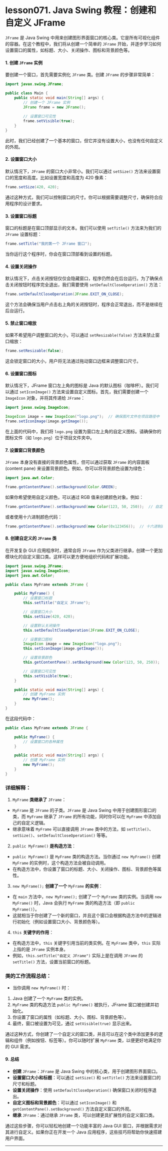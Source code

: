 # lesson071. Java Swing 教程：创建和自定义 JFrame

`JFrame` 是 Java Swing 中用来创建图形界面窗口的核心类。它是所有可视化组件的容器。在这个教程中，我们将从创建一个简单的 `JFrame` 开始，并逐步学习如何设置窗口的属性，如标题、大小、关闭操作、图标和背景颜色等。

#### 1. 创建 `JFrame` 实例

要创建一个窗口，首先需要实例化 `JFrame` 类。创建 `JFrame` 的步骤非常简单：

```java
import javax.swing.JFrame;

public class Main {
    public static void main(String[] args) {
        // 创建一个 JFrame 实例
        JFrame frame = new JFrame();
        
        // 设置窗口可见性
        frame.setVisible(true);
    }
}
```

此时，我们已经创建了一个基本的窗口，但它并没有设置大小，也没有任何自定义的外观。

#### 2. 设置窗口大小

默认情况下，`JFrame` 的窗口大小非常小。我们可以通过 `setSize()` 方法来设置窗口的宽度和高度。比如设置宽度和高度为 420 像素：

```java
frame.setSize(420, 420);
```

通过这种方式，我们可以控制窗口的尺寸。你可以根据需要调整尺寸，确保符合应用程序的设计要求。

#### 3. 设置窗口标题

窗口的标题是在窗口顶部显示的文本。我们可以使用 `setTitle()` 方法来为我们的 `JFrame` 设置标题：

```java
frame.setTitle("我的第一个 JFrame 窗口");
```

当你运行这个程序时，你会在窗口顶部看到设置的标题。

#### 4. 设置关闭操作

默认情况下，点击关闭按钮仅仅会隐藏窗口，程序仍然会在后台运行。为了确保点击关闭按钮时程序完全退出，我们需要使用 `setDefaultCloseOperation()` 方法：

```java
frame.setDefaultCloseOperation(JFrame.EXIT_ON_CLOSE);
```

这个方法会确保当用户点击右上角的关闭按钮时，程序会正常退出，而不是继续在后台运行。

#### 5. 禁止窗口缩放

如果不希望用户调整窗口的大小，可以通过 `setResizable(false)` 方法来禁止窗口缩放：

```java
frame.setResizable(false);
```

这会锁定窗口的大小，用户将无法通过拖动窗口边框来调整窗口尺寸。

#### 6. 设置窗口图标

默认情况下，JFrame 窗口左上角的图标是 Java 的默认图标（咖啡杯）。我们可以通过 `setIconImage()` 方法来设置自定义图标。首先，我们需要创建一个 `ImageIcon` 对象，并将其传递给 `JFrame`：

```java
import javax.swing.ImageIcon;

ImageIcon image = new ImageIcon("logo.png");  // 确保图片文件在项目路径中
frame.setIconImage(image.getImage());
```

在上面的代码中，我们将 `logo.png` 设置为窗口左上角的自定义图标。请确保你的图标文件（如 `logo.png`）位于项目文件夹中。

#### 7. 设置窗口背景颜色

`JFrame` 本身没有直接的背景颜色属性，但可以通过获取 `JFrame` 的内容面板 (content pane) 来设置背景颜色。例如，你可以将背景颜色设置为绿色：

```java
import java.awt.Color;

frame.getContentPane().setBackground(Color.GREEN);
```

如果你希望使用自定义颜色，可以通过 RGB 值来创建颜色对象。例如：

```java
frame.getContentPane().setBackground(new Color(123, 50, 250));  // 自定义颜色
```

或者使用十六进制颜色代码：

```java
frame.getContentPane().setBackground(new Color(0x123456));  // 十六进制颜色
```

#### 8. 创建自定义的 `JFrame` 类

在开发复杂 GUI 应用程序时，通常会将 `JFrame` 作为父类进行继承，创建一个更加模块化的自定义窗口类。这样可以更方便地组织代码和扩展功能。

```java
import javax.swing.JFrame;
import javax.swing.ImageIcon;
import java.awt.Color;

public class MyFrame extends JFrame {

    public MyFrame() {
        // 设置窗口标题
        this.setTitle("自定义 JFrame");

        // 设置窗口大小
        this.setSize(420, 420);

        // 设置默认关闭操作
        this.setDefaultCloseOperation(JFrame.EXIT_ON_CLOSE);

        // 设置窗口图标
        ImageIcon image = new ImageIcon("logo.png");
        this.setIconImage(image.getImage());

        // 设置背景颜色
        this.getContentPane().setBackground(new Color(123, 50, 250));

        // 设置窗口可见性
        this.setVisible(true);
    }

    public static void main(String[] args) {
        // 创建 MyFrame 实例
        new MyFrame();
    }
}
```

在这段代码中：

```java
public class MyFrame extends JFrame {

    public MyFrame() {
        // 设置窗口的各种属性
    }

    public static void main(String[] args) {
        // 创建 MyFrame 实例
        new MyFrame();
    }
}
```

### 详细解释：

1. `MyFrame` **类继承了** `JFrame`：

- `MyFrame` 是 `JFrame` 的子类。`JFrame` 是 Java Swing 中用于创建图形窗口的类，而 `MyFrame` 继承了 `JFrame` 的所有功能，同时你可以在 `MyFrame` 中添加自己的自定义逻辑。
- 继承意味着 `MyFrame` 可以直接调用 `JFrame` 类中的方法，如 `setTitle()`、`setSize()`、`setDefaultCloseOperation()` 等等。

2. `public MyFrame()` **是构造方法**：

- `public MyFrame()` 是 `MyFrame` 类的构造方法。当你通过 `new MyFrame()` 创建 `MyFrame` 的实例时，这个构造方法会被自动调用。
- 在构造方法中，你设置了窗口的标题、大小、关闭操作、图标、背景颜色等属性。

3. `new MyFrame();` **创建了一个** `MyFrame` **的实例**：

- 在 `main` 方法中，`new MyFrame();` 创建了一个 `MyFrame` 类的实例。当调用 `new MyFrame()` 时，Java 会执行 `MyFrame` 类的构造方法（即 `public MyFrame()`）。
- 这就相当于你创建了一个新的窗口，并且这个窗口会根据构造方法中的逻辑进行初始化（例如设置窗口大小、背景颜色等）。

4. `this` **关键字的作用**：

- 在构造方法中，`this` 关键字引用当前的类实例。在 `MyFrame` 类中，`this` 实际上指的是 `JFrame` 实例本身。
- 例如，`this.setTitle("自定义 JFrame")` 实际上是在调用 `JFrame` 的 `setTitle()` 方法，设置当前窗口的标题。

### 类的工作流程总结：

- 当你调用 `new MyFrame()` 时：

1. Java 创建了一个 `MyFrame` 类的实例。
2. `MyFrame` 类的构造方法 `public MyFrame()` 被执行，JFrame 窗口被创建并初始化。
3. 你设置了窗口的属性（如标题、大小、图标、背景颜色等）。
4. 最终，窗口被设置为可见，通过 `setVisible(true)` 显示出来。

通过这种方式，你创建了一个自定义的窗口类，并且可以在这个类中添加更多的逻辑和组件（例如按钮、标签等）。你可以随时扩展 `MyFrame` 类，以便更好地满足你的 GUI 需求。

#### 9. 总结

- **创建** `JFrame`：`JFrame` 是 Java Swing 中的核心类，用于创建图形界面窗口。
- **设置窗口大小和标题**：可以通过 `setSize()` 和 `setTitle()` 方法来设置窗口的尺寸和标题。
- **设置关闭操作**：使用 `setDefaultCloseOperation()` 确保窗口关闭时程序退出。
- **自定义图标和背景颜色**：可以通过 `setIconImage()` 和 `getContentPane().setBackground()` 方法自定义窗口的外观。
- **继承** `JFrame`：通过继承 `JFrame` 类，可以创建更具扩展性的自定义窗口类。

通过这些步骤，你可以轻松地创建一个功能丰富的 Java GUI 窗口，并根据需求对其进行自定义。如果你正在开发一个 Java 应用程序，这些技巧将帮助你快速搭建用户界面。

------